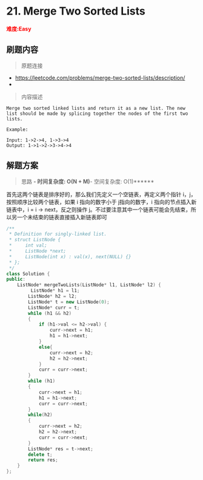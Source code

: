 # 21. Merge Two Sorted Lists

**<font color=red>难度:Easy</font>**

## 刷题内容

> 原题连接

* https://leetcode.com/problems/merge-two-sorted-lists/description/
* 
> 内容描述

```
Merge two sorted linked lists and return it as a new list. The new list should be made by splicing together the nodes of the first two lists.

Example:

Input: 1->2->4, 1->3->4
Output: 1->1->2->3->4->4
```

## 解题方案

> 思路
******- 时间复杂度: O(N + M)******- 空间复杂度: O(1)******

首先这两个链表是排序好的，那么我们先定义一个空链表，再定义两个指针 i，j，按照顺序比较两个链表，如果 i 指向的数字小于 j指向的数字，i 指向的节点插入新链表中，i = i -> next，反之则操作 j。不过要注意其中一个链表可能会先结束，所以另一个未结束的链表直接插入新链表即可


```cpp
/**
 * Definition for singly-linked list.
 * struct ListNode {
 *     int val;
 *     ListNode *next;
 *     ListNode(int x) : val(x), next(NULL) {}
 * };
 */
class Solution {
public:
    ListNode* mergeTwoLists(ListNode* l1, ListNode* l2) {
         ListNode* h1 = l1;
        ListNode* h2 = l2;
        ListNode* t = new ListNode(0);
        ListNode* curr = t;
        while (h1 && h2)
        {
            if (h1->val <= h2->val) {
                curr->next = h1; 
                h1 = h1->next;
            }
            else{
                curr->next = h2;
                h2 = h2->next;
            }
            curr = curr->next;
        }
        while (h1)
        {
            curr->next = h1;
            h1 = h1->next;
            curr = curr->next;
        }
        while(h2)
        {
            curr->next = h2;
            h2 = h2->next;
            curr = curr->next;
        }
        ListNode* res = t->next;
        delete t;
        return res;
    }
};
```
